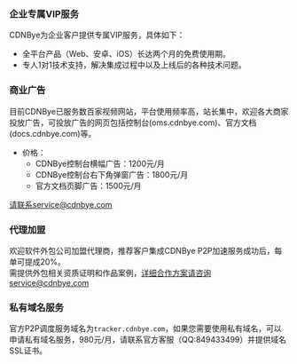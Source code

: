 ### 企业专属VIP服务
CDNBye为企业客户提供专属VIP服务，具体如下：
- 全平台产品（Web、安卓、iOS）长达两个月的免费使用期。
- 专人1对1技术支持，解决集成过程中以及上线后的各种技术问题。

### 商业广告
目前CDNBye已服务数百家视频网站，平台使用频率高，站长集中，欢迎各大商家投放广告，可投放广告的网页包括控制台(oms.cdnbye.com)、官方文档(docs.cdnbye.com)等。
- 价格：
    - CDNBye控制台横幅广告：1200元/月
    - CDNBye控制台右下角弹窗广告：1800元/月
    - 官方文档页脚广告：1500元/月
    
请联系service@cdnbye.com

### 代理加盟
欢迎软件外包公司加盟代理商，推荐客户集成CDNBye P2P加速服务成功后，每单可提成20%。
<br>需提供外包相关资质证明和作品案例，详细合作方案请咨询service@cdnbye.com

### 私有域名服务
官方P2P调度服务域名为`tracker.cdnbye.com`，如果您需要使用私有域名，可以申请私有域名服务，980元/月，请联系官方客服（QQ:849433499）并提供域名SSL证书。

